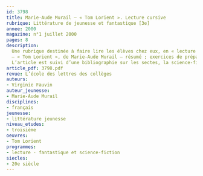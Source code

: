 ```yaml
---
id: 3798
title: Marie-Aude Murail – « Tom Lorient ». Lecture cursive
rubrique: Littérature de jeunesse et fantastique [3e]
annee: 2000
magazine: n°1 juillet 2000
pages: 8
description: 
  Une rubrique destinée à faire lire les élèves chez eux, en « lecture cursive », comme le recommandent les Instructions officielles…
  – « Tom Lorient », de Marie-Aude Murail – résumé ; exercices de préparation ; questionnaire de lecture ; le fantastique…
  L’article est suivi d’une bibliographie sur les sectes, la science-fiction et les rencontres du troisième type.
article_pdf: 3798.pdf
revue: L’école des lettres des collèges
auteurs:
- Virginie Fauvin
auteur_jeunesse:
- Marie-Aude Murail
disciplines:
- français
jeunesse:
- littérature jeunesse
niveau_etudes:
- troisième
oeuvres:
- Tom Lorient
programmes:
- lecture - fantastique et science-fiction
siecles:
- 20e siècle
---
```

